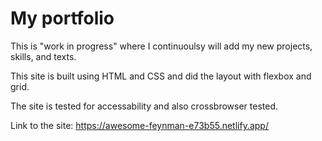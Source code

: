 # My portfolio

This is "work in progress" where I continuoulsy will add my new projects, skills, and texts.

This site is built using HTML and CSS and did the layout with flexbox and grid.

The site is tested for accessability and also crossbrowser tested.

Link to the site:
https://awesome-feynman-e73b55.netlify.app/
